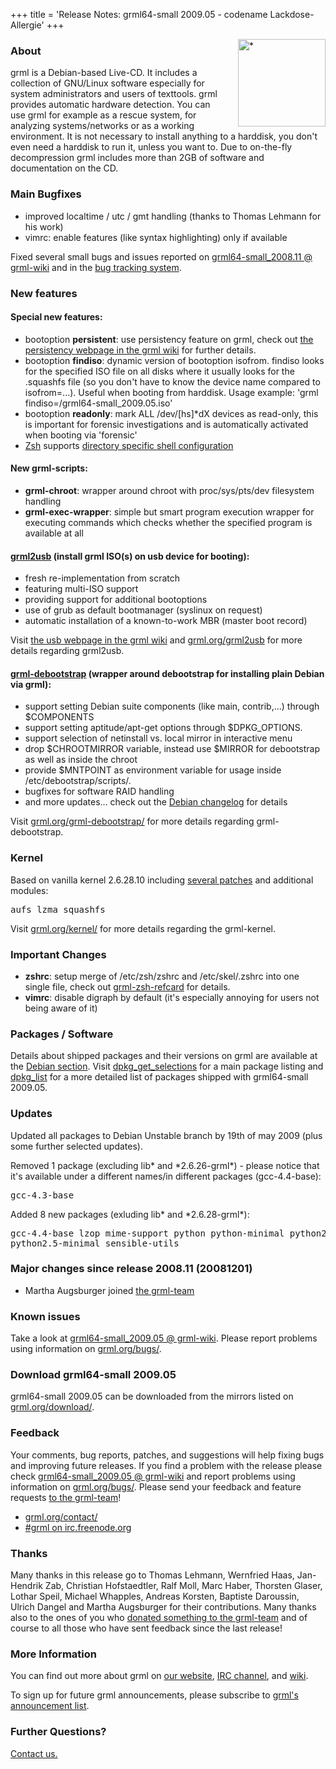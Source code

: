 +++
title = 'Release Notes: grml64-small 2009.05 - codename Lackdose-Allergie'
+++

<p><a href="/screenshots/"><img align="right" style="margin-left: 20px;
border: 0" src="/screenshots/grml_2009.05.jpg" width="140" alt="*" /></a></p>

<h3>About</h3>

<p>grml is a Debian-based Live-CD. It includes a collection of GNU/Linux
software especially for system administrators and users of texttools.
grml provides automatic hardware detection. You can use grml for example
as a rescue system, for analyzing systems/networks or as a working
environment. It is not necessary to install anything to a harddisk, you
don't even need a harddisk to run it, unless you want to. Due to
on-the-fly decompression grml includes more than 2GB of software and
documentation on the CD.</p>

<h3>Main Bugfixes</h3>

<ul>

<li>improved localtime / utc / gmt handling (thanks to Thomas Lehmann for his work)

<li>vimrc: enable features (like syntax highlighting) only if available

</ul>

<p>Fixed several small bugs and issues reported on <a
href="https://github.com/grml/grml/wiki/grml64-small_2008.11">grml64-small_2008.11 @
grml-wiki</a> and in the <a href="http://bts.grml.org/grml/">bug
tracking system</a>.</p>

<h3>New features</h3>

<h4>Special new features:</h4>

<ul>

<li>bootoption <strong>persistent</a></strong>: use persistency
feature on grml, check out <a
href="https://github.com/grml/grml/wiki/persistency">the persistency
webpage in the grml wiki</a> for further details.

<li>bootoption <strong>findiso</strong>: dynamic version of bootoption
isofrom. findiso looks for the specified ISO file on all disks where
it usually looks for the .squashfs file (so you don't have to know the
device name compared to isofrom=...). Useful when booting from
harddisk. Usage example: 'grml findiso=/grml64-small_2009.05.iso'

<!--
<li>bootoption <strong>bsd</strong>: boot minimal <a
href="https://www.mirbsd.org/">MirOS BSD</a> operating system.

<li>bootoption <strong>hdt</strong>: minimalistic <a href="http://syslinux.zytor.com/wiki/index.php/Hdt_(Hardware_Detection_Tool)">hardware detection tool</a>
-->

<li>bootoption <strong>readonly</strong>: mark ALL /dev/[hs]*dX devices
as read-only, this is important for forensic investigations and is automatically
activated when booting via 'forensic'

<li><a href="/zsh/">Zsh</a> supports <a
href="http://michael-prokop.at/blog/2009/05/30/directory-specific-shell-configuration-with-zsh/">directory
specific shell configuration</a>

</ul>

<h4>New grml-scripts:</h4>

<ul>

<li><strong>grml-chroot</strong>: wrapper around chroot with
proc/sys/pts/dev filesystem handling</li>

<li><strong>grml-exec-wrapper</strong>: simple but smart program
execution wrapper for executing commands which checks whether the
specified program is available at all</li>

</ul>

<h4><a href="/grml2usb/">grml2usb</a> (install grml ISO(s) on usb device for booting):</h4>

<ul>

<li>fresh re-implementation from scratch

<li>featuring multi-ISO support

<li>providing support for additional bootoptions

<li>use of grub as default bootmanager (syslinux on request)

<li>automatic installation of a known-to-work MBR (master boot record)

</ul>

<p>Visit <a href="https://github.com/grml/grml/wiki/usb">the usb webpage
in the grml wiki</a> and <a href="/grml2usb/">grml.org/grml2usb</a> for
more details regarding grml2usb.</p>

<h4><a href="/grml-debootstrap/">grml-debootstrap</a> (wrapper around debootstrap for installing plain Debian via grml):</h4>

<ul>

<li>support setting Debian suite components (like main, contrib,...)
through $COMPONENTS

<li>support setting aptitude/apt-get options through $DPKG_OPTIONS.

<li>support selection of netinstall vs. local mirror in interactive
menu

<li>drop $CHROOTMIRROR variable, instead use $MIRROR for debootstrap as well as inside the chroot

<li>provide $MNTPOINT as environment variable for usage inside /etc/debootstrap/scripts/.

<li>bugfixes for software RAID handling

<li>and more updates... check out the <a
href="https://git.grml.org/f/grml-debootstrap/debian/changelog">Debian changelog</a> for details

</ul>

<p>Visit <a href="/grml-debootstrap/">grml.org/grml-debootstrap/</a> for more
details regarding grml-debootstrap.</p>

<h3>Kernel</h3>

<p>Based on vanilla kernel 2.6.28.10 including <a
href="/kernel/">several patches</a> and additional modules:</p>

<pre class="rahmen">
aufs lzma squashfs
</pre>

<p>Visit <a href="/kernel/">grml.org/kernel/</a> for more details
regarding the grml-kernel.</p>

<h3>Important Changes</h3>

<ul>

<li><strong>zshrc</strong>: setup merge of /etc/zsh/zshrc and
/etc/skel/.zshrc into one single file, check out <a
href="/zsh/#grmlzshrefcard">grml-zsh-refcard</a> for details.</li>

<li><strong>vimrc</strong>: disable digraph by default (it's
especially annoying for users not being aware of it)</li>

</ul>

<h3>Packages / Software</h3>

<p>Details about shipped packages and their versions on grml are
available at the <a href="/files/#debian">Debian section</a>. Visit <a
href="/files/release-2009.05-grml64-small/dpkg_get_selections">dpkg_get_selections</a>
for a main package listing and <a
href="/files/release-2009.05-grml64-small/dpkg_list">dpkg_list</a> for a
more detailed list of packages shipped with grml64-small 2009.05.</p>

<h3>Updates</h3>

<p>Updated all packages to Debian Unstable branch by 19th of may
2009 (plus some further selected updates).</p>

<p>Removed 1 package (excluding lib* and *2.6.26-grml*) - please notice
that it's available under a different names/in different packages
(gcc-4.4-base):</p>

<pre class="rahmen">
gcc-4.3-base
</pre>

<p>Added 8 new packages (exluding lib* and *2.6.28-grml*):</p>

<pre class="rahmen">
gcc-4.4-base lzop mime-support python python-minimal python2.5
python2.5-minimal sensible-utils
</pre>

<h3>Major changes since release 2008.11 (20081201)</h3>

<ul>

<li>Martha Augsburger joined <a href="/team/">the grml-team</a>

</ul>

<h3>Known issues</h3>

<!--
<p>Take a look at <a
href="https://github.com/grml/grml/wiki/release_candidate">the release
candidate webpage in the grml-wiki</a>. Please report problems using
information on <a href="/bugs/">grml.org/bugs/</a>.</p>
-->

<p>Take a look at <a
href="https://github.com/grml/grml/wiki/grml64-small_2009.05">grml64-small_2009.05 @ grml-wiki</a>.
Please report problems using information on <a
href="/bugs/">grml.org/bugs/</a>.</p>

<h3>Download grml64-small 2009.05</h3>

<p>grml64-small 2009.05 can be downloaded from the mirrors listed on <a
href="/download/">grml.org/download/</a>.</p>

<h3>Feedback</h3>

<p>Your comments, bug reports, patches, and suggestions will help
fixing bugs and improving future releases. If you find a problem with
the release please check <a
href="https://github.com/grml/grml/wiki/grml64-small_2009.05">grml64-small_2009.05 @
grml-wiki</a> and report problems using information on <a
href="/bugs/">grml.org/bugs/</a>. Please send your feedback and
feature requests <a href="/contact/">to the grml-team</a>!</p>

<ul>
<li><a href="/contact/">grml.org/contact/</a>
<li><a href="/irc/">#grml on irc.freenode.org</a>
</ul>

<h3 id="thanks">Thanks</h3>

<p>Many thanks in this release go to Thomas Lehmann, Wernfried Haas,
Jan-Hendrik Zab, Christian Hofstaedtler, Ralf Moll, Marc Haber,
Thorsten Glaser, Lothar Speil, Michael Whapples, Andreas Korsten,
Baptiste Daroussin, Ulrich Dangel and Martha Augsburger
for their contributions. Many thanks also to the ones of you who
<a href="/donations/">donated something to the grml-team</a> and
of course to all those who have sent feedback since the last
release!</p>

<h3>More Information</h3>

<p>You can find out more about grml on <a href="/">our website</a>, <a
href="/irc/">IRC channel</a>, and <a
href="http://wiki.grml.org/">wiki</a>.

<p>To sign up for future grml announcements, please subscribe to <a
href="http://lists.mur.at/mailman/listinfo/grml-announce"> grml's
announcement list</a>.</p>

<h3>Further Questions?</h3>

<p><a href="/contact/">Contact us.</a></p>
